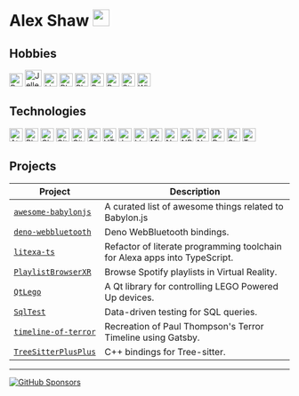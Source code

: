 <h1>Alex Shaw <img src="https://emojis.slackmojis.com/emojis/images/1643514933/9548/_.png?1643514933" width="30"/></h1>

## Hobbies

<p>
<img alt="Baby Yoda" src="https://emojis.slackmojis.com/emojis/images/1643514717/7233/baby-yoda.png?1643514717" width="24" height="24" />
<img alt="Jelles Marble Runs O'rangers" src="https://emojis.slackmojis.com/emojis/images/1643514928/9461/jmr_orangers.png?1643514928" width="30" />
<img alt="Lightsaber" src="https://emojis.slackmojis.com/emojis/images/1643514187/1532/lightsaber.png?1643514187" width="24" height="24" />
<img alt="PlayStation" src="https://emojis.slackmojis.com/emojis/images/1643514156/1168/playstation.png?1643514156" width="24" height="24" />
<img alt="Plex" src="https://emojis.slackmojis.com/emojis/images/1643514141/1004/plex.png?1643514141" width="24" height="24" />
<img alt="Poké Ball" src="https://emojis.slackmojis.com/emojis/images/1643514062/186/pokeball.png?1643514062" width="24" height="24" />
<img alt="Rebel" src="https://emojis.slackmojis.com/emojis/images/1643514053/113/rebel.png?1643514053" width="24" height="24" />
<img alt="Steam" src="https://emojis.slackmojis.com/emojis/images/1643514162/1238/steam.png?1643514162" width="24" height="24" />
<img alt="Wikipedia" src="https://emojis.slackmojis.com/emojis/images/1643514171/1354/wikipedia.png?1643514171" width="24" height="24" />
</p>

## Technologies

<p>
<img alt="Atom" src="https://emojis.slackmojis.com/emojis/images/1643514183/1489/atom.png?1643514183" width="24" height="24" />
<img alt="Bluetooth" src="https://emojis.slackmojis.com/emojis/images/1643514783/7934/bluetooth.png?1643514783" width="24" height="24" />
<img alt="Chrome" src="https://emojis.slackmojis.com/emojis/images/1643514054/119/chrome.png?1643514054" width="24" height="24" />
<img alt="Git" src="https://emojis.slackmojis.com/emojis/images/1643514077/341/git.png?1643514077" width="24" height="24" />
<img alt="GitHub" src="https://emojis.slackmojis.com/emojis/images/1643514069/257/github.png?1643514069" width="24" height="24" />
<img alt="Google" src="https://emojis.slackmojis.com/emojis/images/1643514063/195/google.png?1643514063" width="24" height="24" />
<img alt="HTML5" src="https://emojis.slackmojis.com/emojis/images/1643514112/719/html5.png?1643514112" width="24" height="24" />
<img alt="JavaScript" src="https://emojis.slackmojis.com/emojis/images/1643514058/151/javascript.png?1643514058" width="24" height="24" />
<img alt="Linux" src="https://emojis.slackmojis.com/emojis/images/1643514939/9611/linux.png?1643514939" width="24" height="24" />
<img alt="Microsoft" src="https://emojis.slackmojis.com/emojis/images/1643514159/1208/microsoft.jpg?1643514159" width="24" height="24" />
<img alt="Node.js" src="https://emojis.slackmojis.com/emojis/images/1643514460/4425/nodejs.png?1643514460" width="24" height="24" />
<img alt="NPM" src="https://emojis.slackmojis.com/emojis/images/1643514242/2108/npm.png?1643514242" width="24" height="24" />
<img alt="NVIDIA" src="https://emojis.slackmojis.com/emojis/images/1643515119/11393/nvidia.png?1643515119" width="24" height="24" />
<img alt="React" src="https://emojis.slackmojis.com/emojis/images/1643514155/1161/react.png?1643514155" width="24" height="24" />
<img alt="StackOverflow" src="https://emojis.slackmojis.com/emojis/images/1643514084/405/stackoverflow.png?1643514084" width="24" height="24" />
<img alt="TypeScript" src="https://emojis.slackmojis.com/emojis/images/1643514173/1383/typescript.png?1643514173" width="24" height="24" />
</p>

## Projects

| Project | Description |
| ------- | ----------- |
| [`awesome-babylonjs`](https://github.com/Symbitic/awesome-babylonjs) | A curated list of awesome things related to Babylon.js |
| [`deno-webbluetooth`](https://github.com/Symbitic/deno-webbluetooth) | Deno WebBluetooth bindings. |
| [`litexa-ts`](https://github.com/Symbitic/litexa-ts) | Refactor of literate programming toolchain for Alexa apps into TypeScript. |
| [`PlaylistBrowserXR`](https://github.com/Symbitic/PlaylistBrowserXR ) | Browse Spotify playlists in Virtual Reality. |
| [`QtLego`](https://github.com/Symbitic/QtLego) | A Qt library for controlling LEGO Powered Up devices. |
| [`SqlTest`](https://github.com/Symbitic/SqlTest) | Data-driven testing for SQL queries. |
| [`timeline-of-terror`](https://github.com/Symbitic/timeline-of-terror) | Recreation of Paul Thompson's Terror Timeline using Gatsby. |
| [`TreeSitterPlusPlus`](https://github.com/Symbitic/TreeSitterPlusPlus) | C++ bindings for Tree-sitter. |

---

[![GitHub Sponsors](https://img.shields.io/badge/Sponsor-%E2%9D%A4-lightgrey?logo=GitHub)](https://github.com/sponsors/Symbitic)
